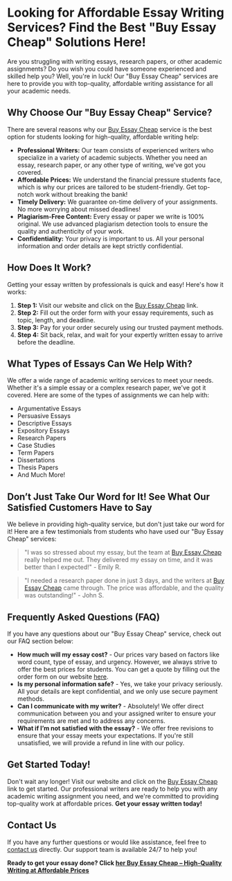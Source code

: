 <h1>Looking for Affordable Essay Writing Services? Find the Best "Buy Essay Cheap" Solutions Here!</h1>

<p>Are you struggling with writing essays, research papers, or other academic assignments? Do you wish you could have someone experienced and skilled help you? Well, you're in luck! Our "Buy Essay Cheap" services are here to provide you with top-quality, affordable writing assistance for all your academic needs.</p>

<h2>Why Choose Our "Buy Essay Cheap" Service?</h2>
<p>There are several reasons why our <a href="https://tinyurl.com/topessay?keyword=buy+essay+cheap">Buy Essay Cheap</a> service is the best option for students looking for high-quality, affordable writing help:</p>
<ul>
  <li><strong>Professional Writers:</strong> Our team consists of experienced writers who specialize in a variety of academic subjects. Whether you need an essay, research paper, or any other type of writing, we've got you covered.</li>
  <li><strong>Affordable Prices:</strong> We understand the financial pressure students face, which is why our prices are tailored to be student-friendly. Get top-notch work without breaking the bank!</li>
  <li><strong>Timely Delivery:</strong> We guarantee on-time delivery of your assignments. No more worrying about missed deadlines!</li>
  <li><strong>Plagiarism-Free Content:</strong> Every essay or paper we write is 100% original. We use advanced plagiarism detection tools to ensure the quality and authenticity of your work.</li>
  <li><strong>Confidentiality:</strong> Your privacy is important to us. All your personal information and order details are kept strictly confidential.</li>
</ul>

<h2>How Does It Work?</h2>
<p>Getting your essay written by professionals is quick and easy! Here's how it works:</p>
<ol>
  <li><strong>Step 1:</strong> Visit our website and click on the <a href="https://tinyurl.com/topessay?keyword=buy+essay+cheap">Buy Essay Cheap</a> link.</li>
  <li><strong>Step 2:</strong> Fill out the order form with your essay requirements, such as topic, length, and deadline.</li>
  <li><strong>Step 3:</strong> Pay for your order securely using our trusted payment methods.</li>
  <li><strong>Step 4:</strong> Sit back, relax, and wait for your expertly written essay to arrive before the deadline.</li>
</ol>

<h2>What Types of Essays Can We Help With?</h2>
<p>We offer a wide range of academic writing services to meet your needs. Whether it's a simple essay or a complex research paper, we've got it covered. Here are some of the types of assignments we can help with:</p>
<ul>
  <li>Argumentative Essays</li>
  <li>Persuasive Essays</li>
  <li>Descriptive Essays</li>
  <li>Expository Essays</li>
  <li>Research Papers</li>
  <li>Case Studies</li>
  <li>Term Papers</li>
  <li>Dissertations</li>
  <li>Thesis Papers</li>
  <li>And Much More!</li>
</ul>

<h2>Don’t Just Take Our Word for It! See What Our Satisfied Customers Have to Say</h2>
<p>We believe in providing high-quality service, but don't just take our word for it! Here are a few testimonials from students who have used our "Buy Essay Cheap" services:</p>

<blockquote>
  "I was so stressed about my essay, but the team at <a href="https://tinyurl.com/topessay?keyword=buy+essay+cheap">Buy Essay Cheap</a> really helped me out. They delivered my essay on time, and it was better than I expected!" - Emily R.
</blockquote>
<blockquote>
  "I needed a research paper done in just 3 days, and the writers at <a href="https://tinyurl.com/topessay?keyword=buy+essay+cheap">Buy Essay Cheap</a> came through. The price was affordable, and the quality was outstanding!" - John S.
</blockquote>

<h2>Frequently Asked Questions (FAQ)</h2>
<p>If you have any questions about our "Buy Essay Cheap" service, check out our FAQ section below:</p>
<ul>
  <li><strong>How much will my essay cost?</strong> - Our prices vary based on factors like word count, type of essay, and urgency. However, we always strive to offer the best prices for students. You can get a quote by filling out the order form on our website <a href="https://tinyurl.com/topessay?keyword=buy+essay+cheap">here</a>.</li>
  <li><strong>Is my personal information safe?</strong> - Yes, we take your privacy seriously. All your details are kept confidential, and we only use secure payment methods.</li>
  <li><strong>Can I communicate with my writer?</strong> - Absolutely! We offer direct communication between you and your assigned writer to ensure your requirements are met and to address any concerns.</li>
  <li><strong>What if I’m not satisfied with the essay?</strong> - We offer free revisions to ensure that your essay meets your expectations. If you're still unsatisfied, we will provide a refund in line with our policy.</li>
</ul>

<h2>Get Started Today!</h2>
<p>Don't wait any longer! Visit our website and click on the <a href="https://tinyurl.com/topessay?keyword=buy+essay+cheap">Buy Essay Cheap</a> link to get started. Our professional writers are ready to help you with any academic writing assignment you need, and we're committed to providing top-quality work at affordable prices. <strong>Get your essay written today!</strong></p>

<h2>Contact Us</h2>
<p>If you have any further questions or would like assistance, feel free to <a href="https://tinyurl.com/topessay?keyword=buy+essay+cheap">contact us</a> directly. Our support team is available 24/7 to help you!</p>

<p><strong>Ready to get your essay done? Click <a href="https://tinyurl.com/topessay?keyword=buy+essay+cheap">her
Buy Essay Cheap – High-Quality Writing at Affordable Prices
